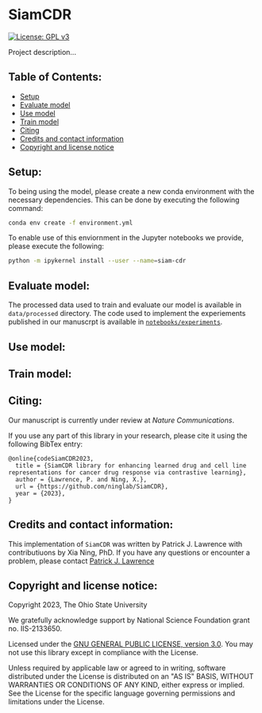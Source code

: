# SiamCDR
[![License: GPL v3](https://img.shields.io/badge/License-GPLv3-blue.svg)](https://www.gnu.org/licenses/gpl-3.0)

Project description...

## Table of Contents:
- [Setup](#setup)
- [Evaluate model](#eval)
- [Use model](#use)
- [Train model](#train)
- [Citing](#cite)
- [Credits and contact information](#contact)
- [Copyright and license notice](#license)

## Setup: <a name="setup"></a>
To being using the model, 
please create a new conda environment with the necessary dependencies.
This can be done by executing the following command:
```bash
conda env create -f environment.yml
```

To enable use of this enviornment in the Jupyter notebooks we provide, please execute the following:
```bash
python -m ipykernel install --user --name=siam-cdr
```


## Evaluate model: <a name="eval"></a>
The processed data used to train and evaluate our model is available in `data/processed` directory.
The code used to implement the experiements published in our manuscrpt is available in [`notebooks/experiments`](notebooks/experiments).

## Use model: <a name="use"></a>



## Train model: <a name="train"></a>



## Citing: <a name="cite"></a>
Our manuscript is currently under review at _Nature Communications_.

<!---
If you find this method useful in your research, please cite it using the following BibTex entry:
```
@article{lawrence_ad1_2023,
  title = {},
  journal = {},
  month = {},
  year = {2023},
  doi = {},
  author = {Lawrence, P. and Burns B. and Ning, X.},
}
```
-->

If you use any part of this library in your research, please cite it using the following BibTex entry:
```
@online{codeSiamCDR2023,
  title = {SiamCDR library for enhancing learned drug and cell line representations for cancer drug response via contrastive learning},
  author = {Lawrence, P. and Ning, X.},
  url = {https://github.com/ninglab/SiamCDR},
  year = {2023},
}
```

## Credits and contact information: <a name="contact"></a>
This implementation of `SiamCDR` was written by Patrick J. Lawrence with contributiuons by Xia Ning, PhD.
If you have any questions or encounter a problem, 
please contact <a href='mailto:patrick.skillman-lawrence@osumc.edu'>Patrick J. Lawrence</a>

## Copyright and license notice: <a name="license"></a>
Copyright 2023, The Ohio State University

We gratefully acknowledge support by National Science Foundation grant no. IIS-2133650.

Licensed under the [GNU GENERAL PUBLIC LICENSE, version 3.0](LICENSE). You may not use this library except in compliance with the License.

Unless required by applicable law or agreed to in writing, software distributed under the License is distributed on an "AS IS" BASIS, WITHOUT WARRANTIES OR CONDITIONS OF ANY KIND, either express or implied. See the License for the specific language governing permissions and limitations under the License.

